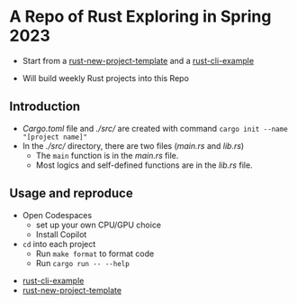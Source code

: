 # A Repo of Rust Exploring in Spring 2023

- Start from a [rust-new-project-template](https://github.com/noahgift/rust-new-project-template) and a [rust-cli-example](https://github.com/nogibjj/hello-rust)

- Will build weekly Rust projects into this Repo


## Introduction
- _Cargo.toml_ file and _./src/_ are created with command `cargo init --name "[project name]"`
- In the _./src/_ directory, there are two files (_main.rs_ and _lib.rs_)
    -  The `main` function is in the _main.rs_ file.
    -  Most logics and self-defined functions are in the _lib.rs_ file.

## Usage and reproduce
- Open Codespaces
    - set up your own CPU/GPU choice
    - Install Copilot
- `cd` into each project 
    * Run `make format` to format code
    * Run `cargo run -- --help`

* [rust-cli-example](https://github.com/nogibjj/hello-rust)
* [rust-new-project-template](https://github.com/noahgift/rust-new-project-template)
